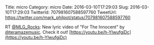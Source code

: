 Title: micro
Category: micro
Date: 2016-03-10T17:29:03
Slug: 2016-03-10T17:29:03
TwitterId: 707981607588597760
TweetUrl: https://twitter.com/mark_philpot/status/707981607588597760

RT [@MLG_Rocks](https://twitter.com/MLG_Rocks): New lyric video of "For The Innocent" by [@teramazemusic](https://twitter.com/teramazemusic). Check it out!
[https://youtu.be/h-YIwufgjDc](https://youtu.be/h-YIwufgjDc)